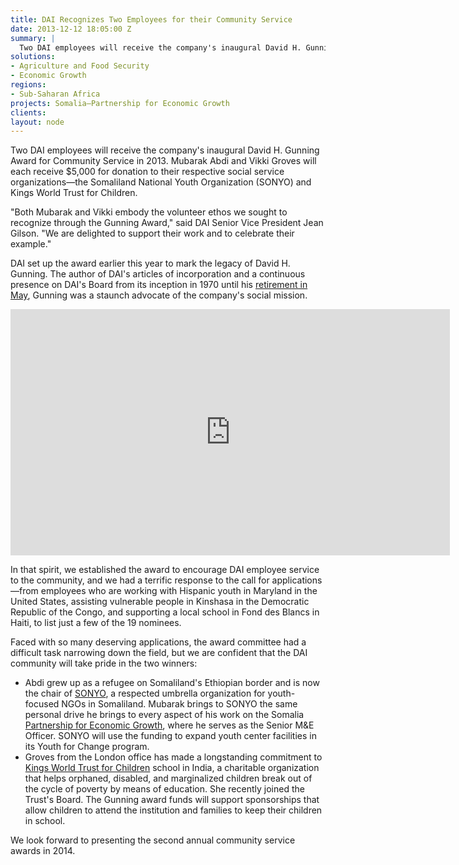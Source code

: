 ```yaml
---
title: DAI Recognizes Two Employees for their Community Service
date: 2013-12-12 18:05:00 Z
summary: |
  Two DAI employees will receive the company's inaugural David H. Gunning Award for Community Service in 2013. Mubarak Abdi and Vikki Groves will each receive $5,000 for donation to their respective social service organizations—the Somaliland National Youth Organization (SONYO) and Kings World Trust for Children.
solutions:
- Agriculture and Food Security
- Economic Growth
regions:
- Sub-Saharan Africa
projects: Somalia—Partnership for Economic Growth
clients:
layout: node
---
```

Two DAI employees will receive the company's inaugural David H. Gunning Award for Community Service in 2013. Mubarak Abdi and Vikki Groves will each receive $5,000 for donation to their respective social service organizations—the Somaliland National Youth Organization (SONYO) and Kings World Trust for Children.

"Both Mubarak and Vikki embody the volunteer ethos we sought to recognize through the Gunning Award," said DAI Senior Vice President Jean Gilson. "We are delighted to support their work and to celebrate their example."

DAI set up the award earlier this year to mark the legacy of David H. Gunning. The author of DAI's articles of incorporation and a continuous presence on DAI's Board from its inception in 1970 until his [retirement in May][1], Gunning was a staunch advocate of the company's social mission.

<iframe src="https://www.flickr.com/photos/daiglobal/11339988503/in/set-72157638609501966/player/" width="703" height="394" frameborder="0" allowfullscreen="" webkitallowfullscreen="" mozallowfullscreen="" oallowfullscreen="" msallowfullscreen=""></iframe>

In that spirit, we established the award to encourage DAI employee service to the community, and we had a terrific response to the call for applications—from employees who are working with Hispanic youth in Maryland in the United States, assisting vulnerable people in Kinshasa in the Democratic Republic of the Congo, and supporting a local school in Fond des Blancs in Haiti, to list just a few of the 19 nominees.

Faced with so many deserving applications, the award committee had a difficult task narrowing down the field, but we are confident that the DAI community will take pride in the two winners:

* Abdi grew up as a refugee on Somaliland's Ethiopian border and is now the chair of [SONYO][2], a respected umbrella organization for youth-focused NGOs in Somaliland. Mubarak brings to SONYO the same personal drive he brings to every aspect of his work on the Somalia [Partnership for Economic Growth][3], where he serves as the Senior M&E Officer. SONYO will use the funding to expand youth center facilities in its Youth for Change program.
* Groves from the London office has made a longstanding commitment to [Kings World Trust for Children][4] school in India, a charitable organization that helps orphaned, disabled, and marginalized children break out of the cycle of poverty by means of education. She recently joined the Trust's Board. The Gunning award funds will support sponsorships that allow children to attend the institution and families to keep their children in school.

We look forward to presenting the second annual community service awards in 2014.

[1]: /news/dai-welcomes-new-board-members-bids-farewell-longtime-directors
[2]: http://www.sonyoumbrella.com/index.php/somaliland
[3]: /our-work/projects/somalia-partnership-economic-growth-program
[4]: http://kingschildren.org/
